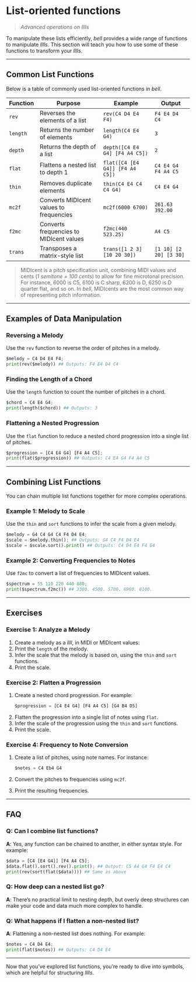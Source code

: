 # List-oriented functions

> _Advanced operations on lllls_

To manipulate these lists efficiently, _bell_ provides a wide range of functions to manipulate _lllls_. This section will teach you how to use some of these functions to transform your _lllls_.

---

## Common List Functions

Below is a table of commonly used list-oriented functions in _bell_.

| Function | Purpose                                 | Example                         | Output                 |
| -------- | --------------------------------------- | ------------------------------- | ---------------------- |
| `rev`    | Reverses the elements of a list         | `rev(C4 D4 E4 F4)`              | `F4 E4 D4 C4`          |
| `length` | Returns the number of elements          | `length(C4 E4 G4)`              | `3`                    |
| `depth`  | Returns the depth of a list             | `depth([C4 E4 G4] [F4 A4 C5])`  | `2`                    |
| `flat`   | Flattens a nested list to depth 1       | `flat([C4 [E4 G4]] [F4 A4 C5])` | `C4 E4 G4 F4 A4 C5`    |
| `thin`   | Removes duplicate elements              | `thin(C4 E4 C4 C4 G4)`          | `C4 E4 G4`             |
| `mc2f`   | Converts MIDIcent values to frequencies | `mc2f(6000 6700)`               | `261.63 392.00`        |
| `f2mc`   | Converts frequencies to MIDIcent values | `f2mc(440 523.25)`              | `A4 C5`                |
| `trans`  | Transposes a matrix-style list          | `trans([1 2 3] [10 20 30])`     | `[1 10] [2 20] [3 30]` |

> MIDIcent is a pitch specification unit, combining MIDI values and cents (_1 semitone = 100 cents_) to allow for fine microtonal precision. For instance, 6000 is C5, 6100 is C sharp, 6200 is D, 6250 is D quarter flat, and so on. In _bell_, MIDIcents are the most common way of representing pitch information.

---

## Examples of Data Manipulation

### Reversing a Melody

Use the `rev` function to reverse the order of pitches in a melody.

```py
$melody = C4 D4 E4 F4;
print(rev($melody)) ## Outputs: F4 E4 D4 C4
```

### Finding the Length of a Chord

Use the `length` function to count the number of pitches in a chord.

```py
$chord = C4 E4 G4;
print(length($chord)) ## Outputs: 3
```

### Flattening a Nested Progression

Use the `flat` function to reduce a nested chord progression into a single list of pitches.

```py
$progression = [C4 E4 G4] [F4 A4 C5];
print(flat($progression)) ## Outputs: C4 E4 G4 F4 A4 C5
```

---

## Combining List Functions

You can chain multiple list functions together for more complex operations.

### Example 1: Melody to Scale

Use the `thin` and `sort` functions to infer the scale from a given melody.

```py
$melody = G4 C4 G4 C4 F4 D4 E4;
$scale = $melody.thin(); ## Outputs: G4 C4 F4 D4 E4
$scale = $scale.sort().print() ## Outputs: C4 D4 E4 F4 G4
```

### Example 2: Converting Frequencies to Notes

Use `f2mc` to convert a list of frequencies to MIDIcent values.

```py
$spectrum = 55 110 220 440 880;
print($spectrum.f2mc()) ## 3300. 4500. 5700. 6900. 8100.
```

---

## Exercises

### Exercise 1: Analyze a Melody

1. Create a melody as a _llll_, in MIDI or MIDIcent values:
2. Print the `length` of the melody.
3. Infer the scale that the melody is based on, using the `thin` and `sort` functions.
4. Print the scale.

### Exercise 2: Flatten a Progression

1. Create a nested chord progression. For example:
   ```py
   $progression = [C4 E4 G4] [F4 A4 C5] [G4 B4 D5]
   ```
2. Flatten the progression into a single list of notes using `flat`.
3. Infer the scale of the progression using the `thin` and `sort` functions.
4. Print the scale.

### Exercise 4: Frequency to Note Conversion

1. Create a list of pitches, using note names. For instance:

   ```py
   $notes = C4 Eb4 G4
   ```

2. Convert the pitches to frequencies using `mc2f`.
3. Print the resulting frequencies.

---

## FAQ

### Q: Can I combine list functions?

**A**: Yes, any function can be chained to another, in either syntax style. For example:

```py
$data = [C4 [E4 G4]] [F4 A4 C5];
$data.flat().sort().rev().print(); ## Output: C5 A4 G4 F4 E4 C4
print(rev(sort(flat($data)))) ## Same as above
```

### Q: How deep can a nested list go?

**A**: There’s no practical limit to nesting depth, but overly deep structures can make your code and data much more complex to handle.

### Q: What happens if I flatten a non-nested list?

**A**: Flattening a non-nested list does nothing. For example:

```py
$notes = C4 D4 E4;
print(flat($notes)) ## Outputs: C4 D4 E4
```

---

Now that you’ve explored list functions, you’re ready to dive into symbols, which are helpful for structuring _lllls_.
